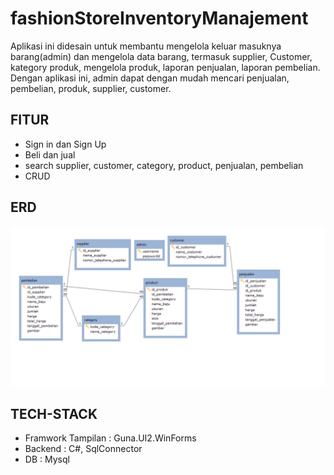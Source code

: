 # fashionStoreInventoryManajement
Aplikasi ini didesain untuk membantu mengelola keluar masuknya barang(admin) dan mengelola data barang, termasuk supplier,
Customer, kategory produk, mengelola produk, laporan penjualan, laporan pembelian.
Dengan aplikasi ini, admin dapat dengan mudah mencari penjualan, pembelian, produk, supplier, customer. 
## FITUR
   - Sign in dan Sign Up
   - Beli dan jual
   - search supplier, customer, category, product, penjualan, pembelian
   - CRUD 
## ERD
![erd](https://github.com/Fengsii/EFENGSI-RAHMANTO-ZALUKHU/blob/master/ERD_Project_Efengsi.bmp)

## TECH-STACK
   - Framwork Tampilan : Guna.UI2.WinForms
   - Backend : C#, SqlConnector
   - DB : Mysql
